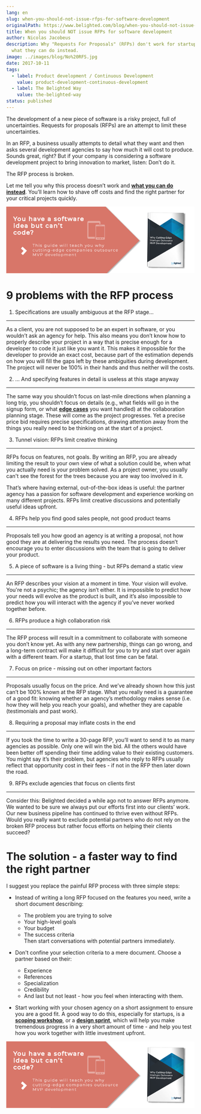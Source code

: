 ```yaml
---
lang: en
slug: when-you-should-not-issue-rfps-for-software-development
originalPath: https://www.belighted.com/blog/when-you-should-not-issue-rfps-for-software-development
title: When you should NOT issue RFPs for software development
author: Nicolas Jacobeus
description: Why "Requests For Proposals" (RFPs) don't work for startups and
  what they can do instead.
image: ../images/blog/No%20RFS.jpg
date: 2017-10-11
tags:
  - label: Product development / Continuous Development
    value: product-development-continuous-development
  - label: The Belighted Way
    value: the-belighted-way
status: published
---
```

The development of a new piece of software is a risky project, full of uncertainties. Requests for proposals (RFPs) are an attempt to limit these uncertainties.  
  
In an RFP, a business usually attempts to detail what they want and then asks several development agencies to say how much it will cost to produce. Sounds great, right? But if your company is considering a software development project to bring innovation to market, listen: Don’t do it.  
  
The RFP process is broken.  
  
Let me tell you why this process doesn’t work and **[what you can do instead](https://www.belighted.com/blog/why-scoping-workshop)**. You’ll learn how to shave off costs and find the right partner for your critical projects quickly.

[![You have a Software Idea but can't code?](/content/images/legacy/CmbFPGk6QWSw4YLsAxURq.png)](https://cta-redirect.hubspot.com/cta/redirect/1684659/370139d4-de4e-4110-9c62-c564f92ccfd5)

9 problems with the RFP process
===============================

1) Specifications are usually ambiguous at the RFP stage...
-----------------------------------------------------------

As a client, you are not supposed to be an expert in software, or you wouldn’t ask an agency for help. This also means you don’t know how to properly describe your project in a way that is precise enough for a developer to code it just like you want it. This makes it impossible for the developer to provide an exact cost, because part of the estimation depends on how you will fill the gaps left by these ambiguities during development. The project will never be 100% in their hands and thus neither will the costs.

2) … And specifying features in detail is useless at this stage anyway
----------------------------------------------------------------------

The same way you shouldn’t focus on last-mile directions when planning a long trip, you shouldn’t focus on details (e.g., what fields will go in the signup form, or what **[edge cases](https://en.wikipedia.org/wiki/Edge_case)** you want handled) at the collaboration planning stage. These will come as the project progresses. Yet a precise price bid requires precise specifications, drawing attention away from the things you really need to be thinking on at the start of a project.

3) Tunnel vision: RFPs limit creative thinking
----------------------------------------------

RFPs focus on features, not goals. By writing an RFP, you are already limiting the result to your own view of what a solution could be, when what you actually need is your problem solved. As a project owner, you usually can't see the forest for the trees because you are way too involved in it.  
  
That’s where having external, out-of-the-box ideas is useful: the partner agency has a passion for software development and experience working on many different projects. RFPs limit creative discussions and potentially useful ideas upfront.

4) RFPs help you find good sales people, not good product teams
---------------------------------------------------------------

Proposals tell you how good an agency is at writing a proposal, not how good they are at delivering the results you need. The process doesn’t encourage you to enter discussions with the team that is going to deliver your product.

5) A piece of software is a living thing - but RFPs demand a static view
------------------------------------------------------------------------

An RFP describes your vision at a moment in time. Your vision will evolve. You're not a psychic; the agency isn’t either. It is impossible to predict how your needs will evolve as the product is built, and it’s also impossible to predict how you will interact with the agency if you’ve never worked together before.

6) RFPs produce a high collaboration risk
-----------------------------------------

The RFP process will result in a commitment to collaborate with someone you don’t know yet. As with any new partnership, things can go wrong, and a long-term contract will make it difficult for you to try and start over again with a different team. For a startup, that lost time can be fatal.

7) Focus on price - missing out on other important factors
----------------------------------------------------------

Proposals usually focus on the price. And we’ve already shown how this just can’t be 100% known at the RFP stage. What you really need is a guarantee of a good fit: knowing whether an agency’s methodology makes sense (i.e. how they will help you reach your goals), and whether they are capable (testimonials and past work).

8) Requiring a proposal may inflate costs in the end
----------------------------------------------------

If you took the time to write a 30-page RFP, you’ll want to send it to as many agencies as possible. Only one will win the bid. All the others would have been better off spending their time adding value to their existing customers. You might say it’s their problem, but agencies who reply to RFPs usually reflect that opportunity cost in their fees - if not in the RFP then later down the road.

9) RFPs exclude agencies that focus on clients first
----------------------------------------------------

Consider this: Belighted decided a while ago not to answer RFPs anymore. We wanted to be sure we always put our efforts first into our clients’ work. Our new business pipeline has continued to thrive even without RFPs. Would you really want to exclude potential partners who do not rely on the broken RFP process but rather focus efforts on helping their clients succeed?

The solution - a faster way to find the right partner
=====================================================

I suggest you replace the painful RFP process with three simple steps:

*   Instead of writing a long RFP focused on the features you need, write a short document describing:
    *   The problem you are trying to solve
    *   Your high-level goals
    *   Your budget
    *   The success criteria  
        Then start conversations with potential partners immediately.

*   Don't confine your selection criteria to a mere document. Choose a partner based on their:
    *   Experience
    *   References
    *   Specialization
    *   Credibility
    *   And last but not least - how you feel when interacting with them.  
          
        
*   Start working with your chosen agency on a short assignment to ensure you are a good fit. A good way to do this, especially for startups, is a **[scoping workshop](/scoping-workshop)**, or a **[design sprint](/design-sprint)**, which will help you make tremendous progress in a very short amount of time - and help you test how you work together with little investment upfront.

[![You have a software idea but can't code?](/content/images/legacy/2r_muYcfC0X7-yUFIS_kd.png)](https://cta-redirect.hubspot.com/cta/redirect/1684659/2a757af5-8c70-4e5b-bd84-3e0c399fa61d)
